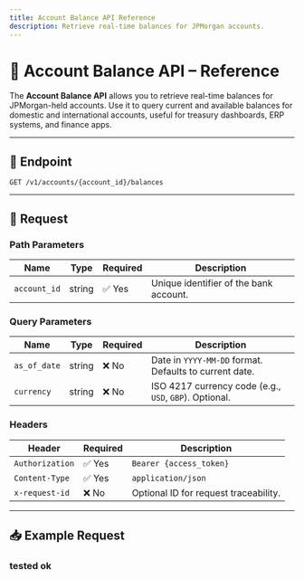 ```yaml
---
title: Account Balance API Reference
description: Retrieve real-time balances for JPMorgan accounts.
---
```


# 📘 Account Balance API – Reference

The **Account Balance API** allows you to retrieve real-time balances for JPMorgan-held accounts. Use it to query current and available balances for domestic and international accounts, useful for treasury dashboards, ERP systems, and finance apps.

---

## 🔗 Endpoint

`GET /v1/accounts/{account_id}/balances`

---

## 🧾 Request

### Path Parameters

| Name         | Type   | Required | Description                            |
|--------------|--------|----------|----------------------------------------|
| `account_id` | string | ✅ Yes   | Unique identifier of the bank account. |

### Query Parameters

| Name          | Type   | Required | Description                                                  |
|---------------|--------|----------|--------------------------------------------------------------|
| `as_of_date`  | string | ❌ No    | Date in `YYYY-MM-DD` format. Defaults to current date.       |
| `currency`    | string | ❌ No    | ISO 4217 currency code (e.g., `USD`, `GBP`). Optional.       |

### Headers

| Header             | Required | Description                              |
|--------------------|----------|------------------------------------------|
| `Authorization`    | ✅ Yes   | `Bearer {access_token}`                  |
| `Content-Type`     | ✅ Yes   | `application/json`                       |
| `x-request-id`     | ❌ No    | Optional ID for request traceability.    |

---

## 📥 Example Request
### tested ok
